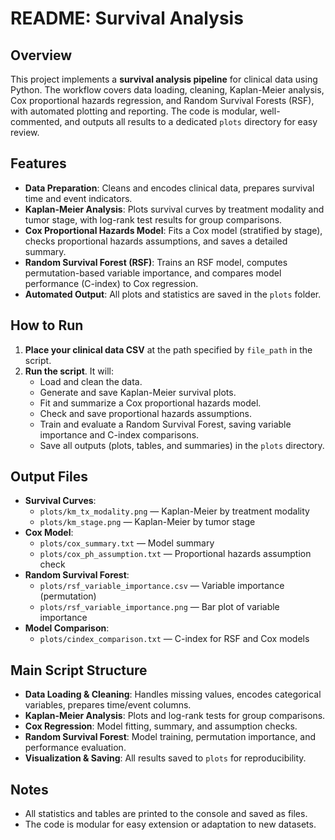 # README: Survival Analysis 
## Overview

This project implements a **survival analysis pipeline** for clinical data using Python. The workflow covers data loading, cleaning, Kaplan-Meier analysis, Cox proportional hazards regression, and Random Survival Forests (RSF), with automated plotting and reporting. The code is modular, well-commented, and outputs all results to a dedicated `plots` directory for easy review.

## Features

- **Data Preparation**: Cleans and encodes clinical data, prepares survival time and event indicators.
- **Kaplan-Meier Analysis**: Plots survival curves by treatment modality and tumor stage, with log-rank test results for group comparisons.
- **Cox Proportional Hazards Model**: Fits a Cox model (stratified by stage), checks proportional hazards assumptions, and saves a detailed summary.
- **Random Survival Forest (RSF)**: Trains an RSF model, computes permutation-based variable importance, and compares model performance (C-index) to Cox regression.
- **Automated Output**: All plots and statistics are saved in the `plots` folder.


## How to Run

1. **Place your clinical data CSV** at the path specified by `file_path` in the script.
2. **Run the script**. It will:
   - Load and clean the data.
   - Generate and save Kaplan-Meier survival plots.
   - Fit and summarize a Cox proportional hazards model.
   - Check and save proportional hazards assumptions.
   - Train and evaluate a Random Survival Forest, saving variable importance and C-index comparisons.
   - Save all outputs (plots, tables, and summaries) in the `plots` directory.

## Output Files

- **Survival Curves**:
  - `plots/km_tx_modality.png` — Kaplan-Meier by treatment modality
  - `plots/km_stage.png` — Kaplan-Meier by tumor stage
- **Cox Model**:
  - `plots/cox_summary.txt` — Model summary
  - `plots/cox_ph_assumption.txt` — Proportional hazards assumption check
- **Random Survival Forest**:
  - `plots/rsf_variable_importance.csv` — Variable importance (permutation)
  - `plots/rsf_variable_importance.png` — Bar plot of variable importance
- **Model Comparison**:
  - `plots/cindex_comparison.txt` — C-index for RSF and Cox models

## Main Script Structure

- **Data Loading & Cleaning**: Handles missing values, encodes categorical variables, prepares time/event columns.
- **Kaplan-Meier Analysis**: Plots and log-rank tests for group comparisons.
- **Cox Regression**: Model fitting, summary, and assumption checks.
- **Random Survival Forest**: Model training, permutation importance, and performance evaluation.
- **Visualization & Saving**: All results saved to `plots` for reproducibility.

## Notes

- All statistics and tables are printed to the console and saved as files.
- The code is modular for easy extension or adaptation to new datasets.
